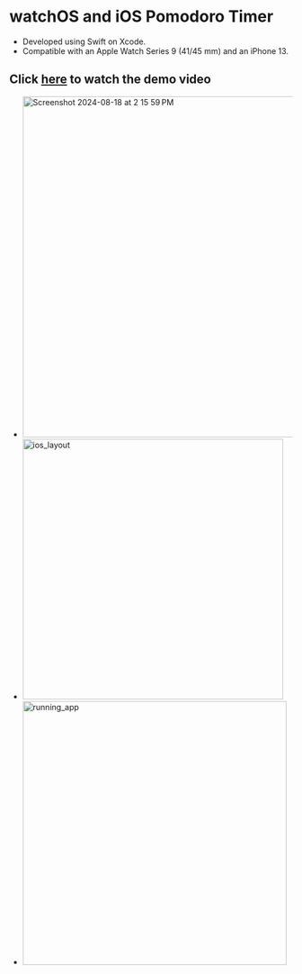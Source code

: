 # watchOS and iOS Pomodoro Timer
- Developed using Swift on Xcode.
- Compatible with an Apple Watch Series 9 (41/45 mm) and an iPhone 13.

## Click [here](https://youtu.be/qclilJ7rQZ0) to watch the demo video

- <img width="606" alt="Screenshot 2024-08-18 at 2 15 59 PM" src="https://github.com/user-attachments/assets/beae2e70-dec8-4082-b5fd-ad047420eeee">
- <img width="463" alt="ios_layout" src="https://github.com/user-attachments/assets/8444cf2e-3f76-4cac-917d-b9a79d55caff">
- <img width="469" alt="running_app" src="https://github.com/user-attachments/assets/58bb3b99-12c8-48a4-996b-04957252e2c6">
